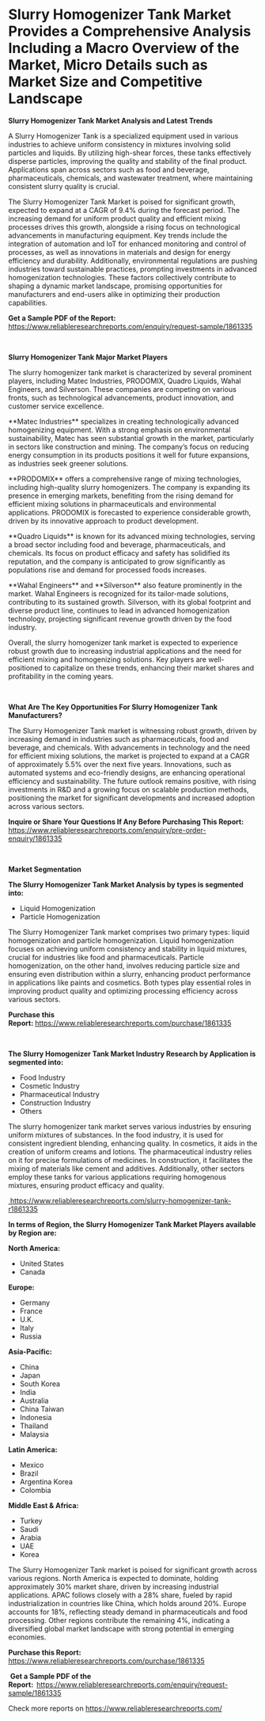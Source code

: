 <p><h1>Slurry Homogenizer Tank Market Provides a Comprehensive Analysis Including a Macro Overview of the Market, Micro Details such as Market Size and Competitive Landscape</h1></p><p><strong>Slurry Homogenizer Tank Market Analysis and Latest Trends</strong></p>
<p><p>A Slurry Homogenizer Tank is a specialized equipment used in various industries to achieve uniform consistency in mixtures involving solid particles and liquids. By utilizing high-shear forces, these tanks effectively disperse particles, improving the quality and stability of the final product. Applications span across sectors such as food and beverage, pharmaceuticals, chemicals, and wastewater treatment, where maintaining consistent slurry quality is crucial.</p><p>The Slurry Homogenizer Tank Market is poised for significant growth, expected to expand at a CAGR of 9.4% during the forecast period. The increasing demand for uniform product quality and efficient mixing processes drives this growth, alongside a rising focus on technological advancements in manufacturing equipment. Key trends include the integration of automation and IoT for enhanced monitoring and control of processes, as well as innovations in materials and design for energy efficiency and durability. Additionally, environmental regulations are pushing industries toward sustainable practices, prompting investments in advanced homogenization technologies. These factors collectively contribute to shaping a dynamic market landscape, promising opportunities for manufacturers and end-users alike in optimizing their production capabilities.</p></p>
<p><strong>Get a Sample PDF of the Report:&nbsp;</strong> <a href="https://www.reliableresearchreports.com/enquiry/request-sample/1861335?utm_campaign=2245&utm_medium=2&utm_source=Github&utm_content=ia&utm_term=28022025&utm_id=slurry-homogenizer-tank">https://www.reliableresearchreports.com/enquiry/request-sample/1861335</a></p>
<p>&nbsp;</p>
<p><strong>Slurry Homogenizer Tank Major Market Players</strong></p>
<p><p>The slurry homogenizer tank market is characterized by several prominent players, including Matec Industries, PRODOMIX, Quadro Liquids, Wahal Engineers, and Silverson. These companies are competing on various fronts, such as technological advancements, product innovation, and customer service excellence.</p><p>**Matec Industries** specializes in creating technologically advanced homogenizing equipment. With a strong emphasis on environmental sustainability, Matec has seen substantial growth in the market, particularly in sectors like construction and mining. The company’s focus on reducing energy consumption in its products positions it well for future expansions, as industries seek greener solutions.</p><p>**PRODOMIX** offers a comprehensive range of mixing technologies, including high-quality slurry homogenizers. The company is expanding its presence in emerging markets, benefiting from the rising demand for efficient mixing solutions in pharmaceuticals and environmental applications. PRODOMIX is forecasted to experience considerable growth, driven by its innovative approach to product development.</p><p>**Quadro Liquids** is known for its advanced mixing technologies, serving a broad sector including food and beverage, pharmaceuticals, and chemicals. Its focus on product efficacy and safety has solidified its reputation, and the company is anticipated to grow significantly as populations rise and demand for processed foods increases.</p><p>**Wahal Engineers** and **Silverson** also feature prominently in the market. Wahal Engineers is recognized for its tailor-made solutions, contributing to its sustained growth. Silverson, with its global footprint and diverse product line, continues to lead in advanced homogenization technology, projecting significant revenue growth driven by the food industry.</p><p>Overall, the slurry homogenizer tank market is expected to experience robust growth due to increasing industrial applications and the need for efficient mixing and homogenizing solutions. Key players are well-positioned to capitalize on these trends, enhancing their market shares and profitability in the coming years.</p></p>
<p>&nbsp;</p>
<p><strong>What Are The Key Opportunities For Slurry Homogenizer Tank Manufacturers?</strong></p>
<p><p>The Slurry Homogenizer Tank market is witnessing robust growth, driven by increasing demand in industries such as pharmaceuticals, food and beverage, and chemicals. With advancements in technology and the need for efficient mixing solutions, the market is projected to expand at a CAGR of approximately 5.5% over the next five years. Innovations, such as automated systems and eco-friendly designs, are enhancing operational efficiency and sustainability. The future outlook remains positive, with rising investments in R&D and a growing focus on scalable production methods, positioning the market for significant developments and increased adoption across various sectors.</p></p>
<p><strong>Inquire or Share Your Questions If Any Before Purchasing This Report:</strong> <a href="https://www.reliableresearchreports.com/enquiry/pre-order-enquiry/1861335?utm_campaign=2245&utm_medium=2&utm_source=Github&utm_content=ia&utm_term=28022025&utm_id=slurry-homogenizer-tank">https://www.reliableresearchreports.com/enquiry/pre-order-enquiry/1861335</a></p>
<p>&nbsp;</p>
<p><strong>Market Segmentation</strong></p>
<p><strong>The Slurry Homogenizer Tank Market Analysis by types is segmented into:</strong></p>
<p><ul><li>Liquid Homogenization</li><li>Particle Homogenization</li></ul></p>
<p><p>The Slurry Homogenizer Tank market comprises two primary types: liquid homogenization and particle homogenization. Liquid homogenization focuses on achieving uniform consistency and stability in liquid mixtures, crucial for industries like food and pharmaceuticals. Particle homogenization, on the other hand, involves reducing particle size and ensuring even distribution within a slurry, enhancing product performance in applications like paints and cosmetics. Both types play essential roles in improving product quality and optimizing processing efficiency across various sectors.</p></p>
<p><strong>Purchase this Report:&nbsp;</strong><a href="https://www.reliableresearchreports.com/purchase/1861335?utm_campaign=2245&utm_medium=2&utm_source=Github&utm_content=ia&utm_term=28022025&utm_id=slurry-homogenizer-tank">https://www.reliableresearchreports.com/purchase/1861335</a></p>
<p>&nbsp;</p>
<p><strong>The Slurry Homogenizer Tank Market Industry Research by Application is segmented into:</strong></p>
<p><ul><li>Food Industry</li><li>Cosmetic Industry</li><li>Pharmaceutical Industry</li><li>Construction Industry</li><li>Others</li></ul></p>
<p><p>The slurry homogenizer tank market serves various industries by ensuring uniform mixtures of substances. In the food industry, it is used for consistent ingredient blending, enhancing quality. In cosmetics, it aids in the creation of uniform creams and lotions. The pharmaceutical industry relies on it for precise formulations of medicines. In construction, it facilitates the mixing of materials like cement and additives. Additionally, other sectors employ these tanks for various applications requiring homogenous mixtures, ensuring product efficacy and quality.</p></p>
<p><a href="https://www.reliableresearchreports.com/slurry-homogenizer-tank-r1861335?utm_campaign=2245&utm_medium=2&utm_source=Github&utm_content=ia&utm_term=28022025&utm_id=slurry-homogenizer-tank">&nbsp;https://www.reliableresearchreports.com/slurry-homogenizer-tank-r1861335</a></p>
<p><strong>In terms of Region, the Slurry Homogenizer Tank Market Players available by Region are:</strong></p>
<p>
    <p> <strong> North America: </strong>
        <ul>
            <li>United States</li>
            <li>Canada</li>
        </ul>
        </p> 
    <p> <strong> Europe: </strong>
        <ul>
            <li>Germany</li>
            <li>France</li>
            <li>U.K.</li>
            <li>Italy</li>
            <li>Russia</li>
        </ul>
        </p> 
    <p> <strong> Asia-Pacific: </strong>
        <ul>
            <li>China</li>
            <li>Japan</li>
            <li>South Korea</li>
            <li>India</li>
            <li>Australia</li>
            <li>China Taiwan</li>
            <li>Indonesia</li>
            <li>Thailand</li>
            <li>Malaysia</li>
        </ul>
        </p> 
    <p> <strong> Latin America: </strong>
        <ul>
            <li>Mexico</li>
            <li>Brazil</li>
            <li>Argentina Korea</li>
            <li>Colombia</li>
        </ul>
        </p> 
    <p> <strong> Middle East & Africa: </strong>
        <ul>
            <li>Turkey</li>
            <li>Saudi</li>
            <li>Arabia</li>
            <li>UAE</li>
            <li>Korea</li>
        </ul>
    </p>
    </p>
<p><p>The Slurry Homogenizer Tank market is poised for significant growth across various regions. North America is expected to dominate, holding approximately 30% market share, driven by increasing industrial applications. APAC follows closely with a 28% share, fueled by rapid industrialization in countries like China, which holds around 20%. Europe accounts for 18%, reflecting steady demand in pharmaceuticals and food processing. Other regions contribute the remaining 4%, indicating a diversified global market landscape with strong potential in emerging economies.</p></p>
<p><strong>Purchase this Report: </strong><a href="https://www.reliableresearchreports.com/purchase/1861335?utm_campaign=2245&utm_medium=2&utm_source=Github&utm_content=ia&utm_term=28022025&utm_id=slurry-homogenizer-tank">https://www.reliableresearchreports.com/purchase/1861335</a></p>
<p>&nbsp;<strong>Get a Sample PDF of the Report:&nbsp;&nbsp;</strong><a href="https://www.reliableresearchreports.com/enquiry/request-sample/1861335?utm_campaign=2245&utm_medium=2&utm_source=Github&utm_content=ia&utm_term=28022025&utm_id=slurry-homogenizer-tank">https://www.reliableresearchreports.com/enquiry/request-sample/1861335</a></p>
<p><strong></strong></p>
<p>Check more reports on <a href="https://www.reliableresearchreports.com/?utm_campaign=2245&utm_medium=2&utm_source=Github&utm_content=ia&utm_term=28022025&utm_id=slurry-homogenizer-tank">https://www.reliableresearchreports.com/</a></p>